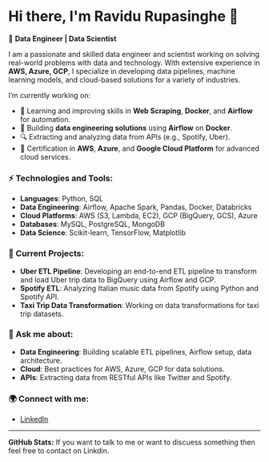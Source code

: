 # Hi there, I'm Ravidu Rupasinghe 👋

🚀 **Data Engineer | Data Scientist**

I am a passionate and skilled data engineer and scientist working on solving real-world problems with data and technology. With extensive experience in **AWS, Azure, GCP**, I specialize in developing data pipelines, machine learning models, and cloud-based solutions for a variety of industries. 

I’m currently working on:
- 🌱 Learning and improving skills in **Web Scraping**, **Docker**, and **Airflow** for automation.
- 🎯 Building **data engineering solutions** using **Airflow** on **Docker**.
- 🔍 Extracting and analyzing data from APIs (e.g., Spotify, Uber).
- 🚀 Certification in **AWS**, **Azure**, and **Google Cloud Platform** for advanced cloud services.

### ⚡ Technologies and Tools:
- **Languages**: Python, SQL
- **Data Engineering**: Airflow, Apache Spark, Pandas, Docker, Databricks
- **Cloud Platforms**: AWS (S3, Lambda, EC2), GCP (BigQuery, GCS), Azure
- **Databases**: MySQL, PostgreSQL, MongoDB
- **Data Science**: Scikit-learn, TensorFlow, Matplotlib

### 💼 Current Projects:
- **Uber ETL Pipeline**: Developing an end-to-end ETL pipeline to transform and load Uber trip data to BigQuery using Airflow and GCP.
- **Spotify ETL**: Analyzing Italian music data from Spotify using Python and Spotify API.
- **Taxi Trip Data Transformation**: Working on data transformations for taxi trip datasets.

### 💬 Ask me about:
- **Data Engineering**: Building scalable ETL pipelines, Airflow setup, data architecture.
- **Cloud**: Best practices for AWS, Azure, GCP for data solutions.
- **APIs**: Extracting data from RESTful APIs like Twitter and Spotify.

### 🌍 Connect with me:
- [LinkedIn]([www.linkedin.com/in/ravidu-rupasingha-12a642283](https://www.linkedin.com/in/ravidu-kumara-pathirage-don-rupasingha-12a642283/))

---

**GitHub Stats:**
If you want to talk to me or want to discuess something then feel free to contact on Linkdin.
